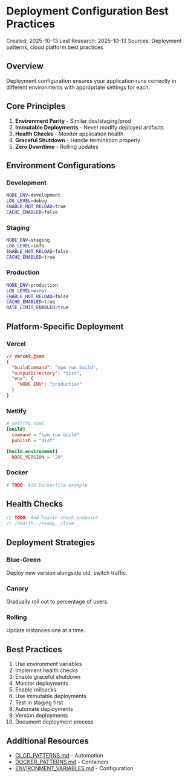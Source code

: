 # Deployment Configuration Best Practices

Created: 2025-10-13
Last Research: 2025-10-13
Sources: Deployment patterns, cloud platform best practices

## Overview

Deployment configuration ensures your application runs correctly in different environments with appropriate settings for each.

## Core Principles

1. **Environment Parity** - Similar dev/staging/prod
2. **Immutable Deployments** - Never modify deployed artifacts
3. **Health Checks** - Monitor application health
4. **Graceful Shutdown** - Handle termination properly
5. **Zero Downtime** - Rolling updates

## Environment Configurations

### Development
```bash
NODE_ENV=development
LOG_LEVEL=debug
ENABLE_HOT_RELOAD=true
CACHE_ENABLED=false
```

### Staging
```bash
NODE_ENV=staging
LOG_LEVEL=info
ENABLE_HOT_RELOAD=false
CACHE_ENABLED=true
```

### Production
```bash
NODE_ENV=production
LOG_LEVEL=error
ENABLE_HOT_RELOAD=false
CACHE_ENABLED=true
RATE_LIMIT_ENABLED=true
```

## Platform-Specific Deployment

### Vercel
```json
// vercel.json
{
  "buildCommand": "npm run build",
  "outputDirectory": "dist",
  "env": {
    "NODE_ENV": "production"
  }
}
```

### Netlify
```toml
# netlify.toml
[build]
  command = "npm run build"
  publish = "dist"

[build.environment]
  NODE_VERSION = "20"
```

### Docker
```dockerfile
# TODO: Add Dockerfile example
```

## Health Checks

```typescript
// TODO: Add health check endpoint
// /health, /ready, /live
```

## Deployment Strategies

### Blue-Green
Deploy new version alongside old, switch traffic.

### Canary
Gradually roll out to percentage of users.

### Rolling
Update instances one at a time.

## Best Practices

1. Use environment variables
2. Implement health checks
3. Enable graceful shutdown
4. Monitor deployments
5. Enable rollbacks
6. Use immutable deployments
7. Test in staging first
8. Automate deployments
9. Version deployments
10. Document deployment process

## Additional Resources

- [CI_CD_PATTERNS.md](./CI_CD_PATTERNS.md) - Automation
- [DOCKER_PATTERNS.md](./DOCKER_PATTERNS.md) - Containers
- [ENVIRONMENT_VARIABLES.md](./ENVIRONMENT_VARIABLES.md) - Configuration
